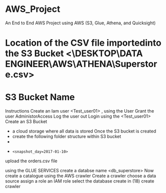 # AWS_Project
An End to End AWS Project using AWS (S3, Glue, Athena, and Quicksight)

# Location of the CSV file importedinto the S3 Bucket <\DESKTOP\DATA ENGINEER\AWS\ATHENA\Superstore.csv>

# S3 Bucket Name <my-s3-storages>

Instructions
Create an Iam user <Test_user01> , using the <Root> User
Grant the user AdministorAccess
Log the <Root> user out
Login using the <Test_user01>
Create an S3 Bucket 
  - a cloud storage where all data is stored
Once the S3 bucket is created
  - create the following folder structure within S3 bucket
  -   <orders>
  -     <snapshot_day=2017-01-10>      
upload the orders.csv file

using the GLUE SERVICES
create a databse name <db_superstore>
Now create a catalogue using the AWS crawler
Create a crawler
choose a data source 
assign a role an IAM role 
select the database create in (18)
create crawler
